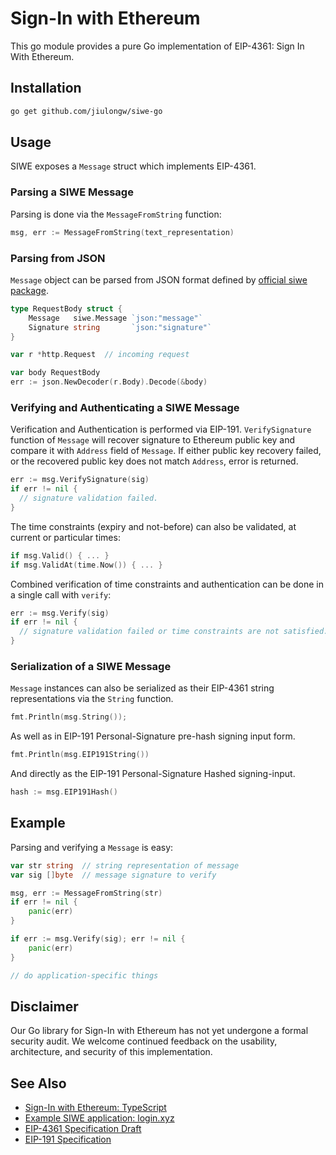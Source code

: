 # Sign-In with Ethereum

This go module provides a pure Go implementation of EIP-4361: Sign In With Ethereum.

## Installation

```sh
go get github.com/jiulongw/siwe-go
```

## Usage

SIWE exposes a `Message` struct which implements EIP-4361.

### Parsing a SIWE Message

Parsing is done via the `MessageFromString` function:

```go
msg, err := MessageFromString(text_representation)
```

### Parsing from JSON

`Message` object can be parsed from JSON format defined by [official siwe package](https://github.com/spruceid/siwe).

```go
type RequestBody struct {
    Message   siwe.Message `json:"message"`
    Signature string       `json:"signature"`
}

var r *http.Request  // incoming request

var body RequestBody
err := json.NewDecoder(r.Body).Decode(&body)
```

### Verifying and Authenticating a SIWE Message

Verification and Authentication is performed via EIP-191. `VerifySignature` function of `Message` will recover
signature to Ethereum public key and compare it with `Address` field of `Message`.  If either public key
recovery failed, or the recovered public key does not match `Address`, error is returned.

```go
err := msg.VerifySignature(sig)
if err != nil {
  // signature validation failed.
}
```

The time constraints (expiry and not-before) can also be validated, at current or particular times:

```go
if msg.Valid() { ... }
if msg.ValidAt(time.Now()) { ... }
```

Combined verification of time constraints and authentication can be done in a single call with `verify`:

```go
err := msg.Verify(sig)
if err != nil {
  // signature validation failed or time constraints are not satisfied.
}
```

### Serialization of a SIWE Message

`Message` instances can also be serialized as their EIP-4361 string representations via the `String` function.

```go
fmt.Println(msg.String());
```

As well as in EIP-191 Personal-Signature pre-hash signing input form.

```go
fmt.Println(msg.EIP191String())
```

And directly as the EIP-191 Personal-Signature Hashed signing-input.

```go
hash := msg.EIP191Hash()
```

## Example

Parsing and verifying a `Message` is easy:

```go
var str string  // string representation of message
var sig []byte  // message signature to verify

msg, err := MessageFromString(str)
if err != nil {
    panic(err)
}

if err := msg.Verify(sig); err != nil {
    panic(err)
}

// do application-specific things
```

## Disclaimer 

Our Go library for Sign-In with Ethereum has not yet undergone a formal security 
audit. We welcome continued feedback on the usability, architecture, and security 
of this implementation.

## See Also

- [Sign-In with Ethereum: TypeScript](https://github.com/spruceid/siwe)
- [Example SIWE application: login.xyz](https://login.xyz)
- [EIP-4361 Specification Draft](https://eips.ethereum.org/EIPS/eip-4361)
- [EIP-191 Specification](https://eips.ethereum.org/EIPS/eip-191)
